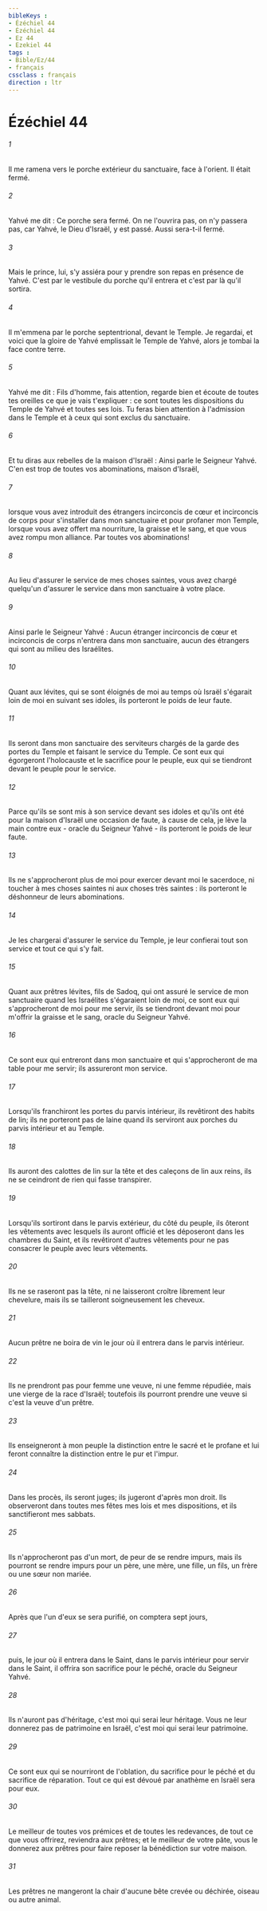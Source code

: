 ```yaml
---
bibleKeys : 
- Ézéchiel 44
- Ézéchiel 44
- Ez 44
- Ezekiel 44
tags : 
- Bible/Ez/44
- français
cssclass : français
direction : ltr
---
```


# Ézéchiel 44

###### 1
Il me ramena vers le porche extérieur du sanctuaire, face à l'orient. Il était fermé. 
###### 2
Yahvé me dit : Ce porche sera fermé. On ne l'ouvrira pas, on n'y passera pas, car Yahvé, le Dieu d'Israël, y est passé. Aussi sera-t-il fermé. 
###### 3
Mais le prince, lui, s'y assiéra pour y prendre son repas en présence de Yahvé. C'est par le vestibule du porche qu'il entrera et c'est par là qu'il sortira. 
###### 4
Il m'emmena par le porche septentrional, devant le Temple. Je regardai, et voici que la gloire de Yahvé emplissait le Temple de Yahvé, alors je tombai la face contre terre. 
###### 5
Yahvé me dit : Fils d'homme, fais attention, regarde bien et écoute de toutes tes oreilles ce que je vais t'expliquer : ce sont toutes les dispositions du Temple de Yahvé et toutes ses lois. Tu feras bien attention à l'admission dans le Temple et à ceux qui sont exclus du sanctuaire. 
###### 6
Et tu diras aux rebelles de la maison d'Israël : Ainsi parle le Seigneur Yahvé. C'en est trop de toutes vos abominations, maison d'Israël, 
###### 7
lorsque vous avez introduit des étrangers incirconcis de cœur et incirconcis de corps pour s'installer dans mon sanctuaire et pour profaner mon Temple, lorsque vous avez offert ma nourriture, la graisse et le sang, et que vous avez rompu mon alliance. Par toutes vos abominations! 
###### 8
Au lieu d'assurer le service de mes choses saintes, vous avez chargé quelqu'un d'assurer le service dans mon sanctuaire à votre place. 
###### 9
Ainsi parle le Seigneur Yahvé : Aucun étranger incirconcis de cœur et incirconcis de corps n'entrera dans mon sanctuaire, aucun des étrangers qui sont au milieu des Israélites. 
###### 10
Quant aux lévites, qui se sont éloignés de moi au temps où Israël s'égarait loin de moi en suivant ses idoles, ils porteront le poids de leur faute. 
###### 11
Ils seront dans mon sanctuaire des serviteurs chargés de la garde des portes du Temple et faisant le service du Temple. Ce sont eux qui égorgeront l'holocauste et le sacrifice pour le peuple, eux qui se tiendront devant le peuple pour le service. 
###### 12
Parce qu'ils se sont mis à son service devant ses idoles et qu'ils ont été pour la maison d'Israël une occasion de faute, à cause de cela, je lève la main contre eux - oracle du Seigneur Yahvé - ils porteront le poids de leur faute. 
###### 13
Ils ne s'approcheront plus de moi pour exercer devant moi le sacerdoce, ni toucher à mes choses saintes ni aux choses très saintes : ils porteront le déshonneur de leurs abominations. 
###### 14
Je les chargerai d'assurer le service du Temple, je leur confierai tout son service et tout ce qui s'y fait. 
###### 15
Quant aux prêtres lévites, fils de Sadoq, qui ont assuré le service de mon sanctuaire quand les Israélites s'égaraient loin de moi, ce sont eux qui s'approcheront de moi pour me servir, ils se tiendront devant moi pour m'offrir la graisse et le sang, oracle du Seigneur Yahvé. 
###### 16
Ce sont eux qui entreront dans mon sanctuaire et qui s'approcheront de ma table pour me servir; ils assureront mon service. 
###### 17
Lorsqu'ils franchiront les portes du parvis intérieur, ils revêtiront des habits de lin; ils ne porteront pas de laine quand ils serviront aux porches du parvis intérieur et au Temple. 
###### 18
Ils auront des calottes de lin sur la tête et des caleçons de lin aux reins, ils ne se ceindront de rien qui fasse transpirer. 
###### 19
Lorsqu'ils sortiront dans le parvis extérieur, du côté du peuple, ils ôteront les vêtements avec lesquels ils auront officié et les déposeront dans les chambres du Saint, et ils revêtiront d'autres vêtements pour ne pas consacrer le peuple avec leurs vêtements. 
###### 20
Ils ne se raseront pas la tête, ni ne laisseront croître librement leur chevelure, mais ils se tailleront soigneusement les cheveux. 
###### 21
Aucun prêtre ne boira de vin le jour où il entrera dans le parvis intérieur. 
###### 22
Ils ne prendront pas pour femme une veuve, ni une femme répudiée, mais une vierge de la race d'Israël; toutefois ils pourront prendre une veuve si c'est la veuve d'un prêtre. 
###### 23
Ils enseigneront à mon peuple la distinction entre le sacré et le profane et lui feront connaître la distinction entre le pur et l'impur. 
###### 24
Dans les procès, ils seront juges; ils jugeront d'après mon droit. Ils observeront dans toutes mes fêtes mes lois et mes dispositions, et ils sanctifieront mes sabbats. 
###### 25
Ils n'approcheront pas d'un mort, de peur de se rendre impurs, mais ils pourront se rendre impurs pour un père, une mère, une fille, un fils, un frère ou une sœur non mariée. 
###### 26
Après que l'un d'eux se sera purifié, on comptera sept jours, 
###### 27
puis, le jour où il entrera dans le Saint, dans le parvis intérieur pour servir dans le Saint, il offrira son sacrifice pour le péché, oracle du Seigneur Yahvé. 
###### 28
Ils n'auront pas d'héritage, c'est moi qui serai leur héritage. Vous ne leur donnerez pas de patrimoine en Israël, c'est moi qui serai leur patrimoine. 
###### 29
Ce sont eux qui se nourriront de l'oblation, du sacrifice pour le péché et du sacrifice de réparation. Tout ce qui est dévoué par anathème en Israël sera pour eux. 
###### 30
Le meilleur de toutes vos prémices et de toutes les redevances, de tout ce que vous offrirez, reviendra aux prêtres; et le meilleur de votre pâte, vous le donnerez aux prêtres pour faire reposer la bénédiction sur votre maison. 
###### 31
Les prêtres ne mangeront la chair d'aucune bête crevée ou déchirée, oiseau ou autre animal. 
